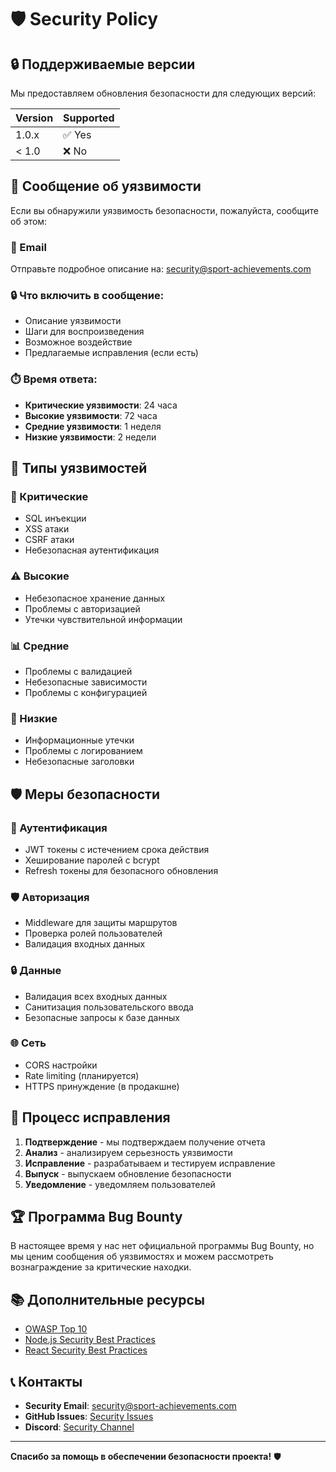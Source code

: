 # 🛡️ Security Policy

## 🔒 Поддерживаемые версии

Мы предоставляем обновления безопасности для следующих версий:

| Version | Supported          |
| ------- | ------------------ |
| 1.0.x   | ✅ Yes             |
| < 1.0   | ❌ No              |

## 🚨 Сообщение об уязвимости

Если вы обнаружили уязвимость безопасности, пожалуйста, сообщите об этом:

### 📧 Email
Отправьте подробное описание на: security@sport-achievements.com

### 🔒 Что включить в сообщение:
- Описание уязвимости
- Шаги для воспроизведения
- Возможное воздействие
- Предлагаемые исправления (если есть)

### ⏱️ Время ответа:
- **Критические уязвимости**: 24 часа
- **Высокие уязвимости**: 72 часа
- **Средние уязвимости**: 1 неделя
- **Низкие уязвимости**: 2 недели

## 🔐 Типы уязвимостей

### 🚨 Критические
- SQL инъекции
- XSS атаки
- CSRF атаки
- Небезопасная аутентификация

### ⚠️ Высокие
- Небезопасное хранение данных
- Проблемы с авторизацией
- Утечки чувствительной информации

### 📊 Средние
- Проблемы с валидацией
- Небезопасные зависимости
- Проблемы с конфигурацией

### 📝 Низкие
- Информационные утечки
- Проблемы с логированием
- Небезопасные заголовки

## 🛡️ Меры безопасности

### 🔐 Аутентификация
- JWT токены с истечением срока действия
- Хеширование паролей с bcrypt
- Refresh токены для безопасного обновления

### 🛡️ Авторизация
- Middleware для защиты маршрутов
- Проверка ролей пользователей
- Валидация входных данных

### 🔒 Данные
- Валидация всех входных данных
- Санитизация пользовательского ввода
- Безопасные запросы к базе данных

### 🌐 Сеть
- CORS настройки
- Rate limiting (планируется)
- HTTPS принуждение (в продакшне)

## 🔄 Процесс исправления

1. **Подтверждение** - мы подтверждаем получение отчета
2. **Анализ** - анализируем серьезность уязвимости
3. **Исправление** - разрабатываем и тестируем исправление
4. **Выпуск** - выпускаем обновление безопасности
5. **Уведомление** - уведомляем пользователей

## 🏆 Программа Bug Bounty

В настоящее время у нас нет официальной программы Bug Bounty, но мы ценим сообщения об уязвимостях и можем рассмотреть вознаграждение за критические находки.

## 📚 Дополнительные ресурсы

- [OWASP Top 10](https://owasp.org/www-project-top-ten/)
- [Node.js Security Best Practices](https://nodejs.org/en/docs/guides/security/)
- [React Security Best Practices](https://reactjs.org/docs/security.html)

## 📞 Контакты

- **Security Email**: security@sport-achievements.com
- **GitHub Issues**: [Security Issues](https://github.com/mrAyubkhon/sport/issues?q=is%3Aissue+label%3Asecurity)
- **Discord**: [Security Channel](https://discord.gg/sport-achievements)

---

**Спасибо за помощь в обеспечении безопасности проекта!** 🛡️
